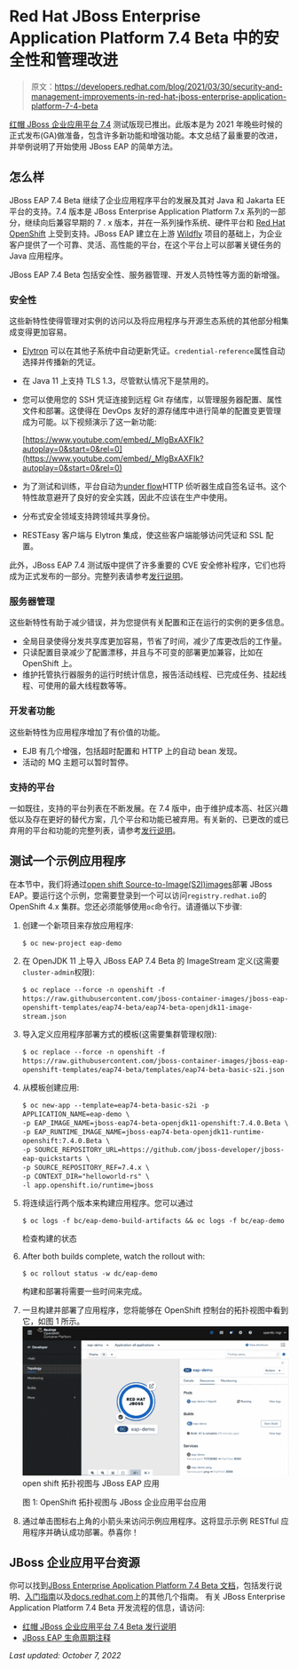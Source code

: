 # Red Hat JBoss Enterprise Application Platform 7.4 Beta 中的安全性和管理改进

> 原文：<https://developers.redhat.com/blog/2021/03/30/security-and-management-improvements-in-red-hat-jboss-enterprise-application-platform-7-4-beta>

[红帽 JBoss 企业应用平台 7.4](/products/eap/overview) 测试版现已推出。此版本是为 2021 年晚些时候的正式发布(GA)做准备，包含许多新功能和增强功能。本文总结了最重要的改进，并举例说明了开始使用 JBoss EAP 的简单方法。

## 怎么样

JBoss EAP 7.4 Beta 继续了企业应用程序平台的发展及其对 Java 和 Jakarta EE 平台的支持。7.4 版本是 JBoss Enterprise Application Platform 7.x 系列的一部分，继续向后兼容早期的 7 . x 版本，并在一系列操作系统、硬件平台和 [Red Hat OpenShift](/products/openshift/overview) 上受到支持。JBoss EAP 建立在上游 [Wildfly](https://www.wildfly.org/) 项目的基础上，为企业客户提供了一个可靠、灵活、高性能的平台，在这个平台上可以部署关键任务的 Java 应用程序。

JBoss EAP 7.4 Beta 包括安全性、服务器管理、开发人员特性等方面的新增强。

### 安全性

这些新特性使得管理对实例的访问以及将应用程序与开源生态系统的其他部分相集成变得更加容易。

*   [Elytron](/blog/2018/04/20/elytron-new-security-framework-wildfly-jboss-eap/) 可以在其他子系统中自动更新凭证。`credential-reference`属性自动选择并传播新的凭证。
*   在 Java 11 上支持 TLS 1.3，尽管默认情况下是禁用的。
*   您可以使用您的 SSH 凭证连接到远程 Git 存储库，以管理服务器配置、属性文件和部署。这使得在 DevOps 友好的源存储库中进行简单的配置变更管理成为可能。以下视频演示了这一新功能:

    [https://www.youtube.com/embed/_MlgBxAXFIk?autoplay=0&start=0&rel=0](https://www.youtube.com/embed/_MlgBxAXFIk?autoplay=0&start=0&rel=0)

*   为了测试和训练，平台自动为[under flow](https://undertow.io/)HTTP 侦听器生成自签名证书。这个特性故意避开了良好的安全实践，因此不应该在生产中使用。
*   分布式安全领域支持跨领域共享身份。
*   RESTEasy 客户端与 Elytron 集成，使这些客户端能够访问凭证和 SSL 配置。

此外，JBoss EAP 7.4 测试版中提供了许多重要的 CVE 安全修补程序，它们也将成为正式发布的一部分。完整列表请参考[发行说明](https://access.redhat.com/documentation/en-us/red_hat_jboss_enterprise_application_platform/7.4-beta/html/7.4.0_beta_release_notes/)。

### 服务器管理

这些新特性有助于减少错误，并为您提供有关配置和正在运行的实例的更多信息。

*   全局目录使得分发共享库更加容易，节省了时间，减少了库更改后的工作量。
*   只读配置目录减少了配置漂移，并且与不可变的部署更加兼容，比如在 OpenShift 上。
*   维护托管执行器服务的运行时统计信息，报告活动线程、已完成任务、挂起线程、可使用的最大线程数等等。

### 开发者功能

这些新特性为应用程序增加了有价值的功能。

*   EJB 有几个增强，包括超时配置和 HTTP 上的自动 bean 发现。
*   活动的 MQ 主题可以暂时暂停。

### 支持的平台

一如既往，支持的平台列表在不断发展。在 7.4 版中，由于维护成本高、社区兴趣低以及存在更好的替代方案，几个平台和功能已被弃用。有关新的、已更改的或已弃用的平台和功能的完整列表，请参考[发行说明](https://access.redhat.com/documentation/en-us/red_hat_jboss_enterprise_application_platform/7.4-beta/html/7.4.0_beta_release_notes/)。

## 测试一个示例应用程序

在本节中，我们将通过[open shift Source-to-Image(S2I)images](https://docs.openshift.com/container-platform/4.7/openshift_images/create-images.html)部署 JBoss EAP。要运行这个示例，您需要登录到一个可以访问`registry.redhat.io`的 OpenShift 4.x 集群。您还必须能够使用`oc`命令行。请遵循以下步骤:

1.  创建一个新项目来存放应用程序:

    ```
    $ oc new-project eap-demo

    ```

2.  在 OpenJDK 11 上导入 JBoss EAP 7.4 Beta 的 ImageStream 定义(这需要`cluster-admin`权限):

    ```
    $ oc replace --force -n openshift -f https://raw.githubusercontent.com/jboss-container-images/jboss-eap-openshift-templates/eap74-beta/eap74-beta-openjdk11-image-stream.json

    ```

3.  导入定义应用程序部署方式的模板(这需要集群管理权限):

    ```
    $ oc replace --force -n openshift -f https://raw.githubusercontent.com/jboss-container-images/jboss-eap-openshift-templates/eap74-beta/templates/eap74-beta-basic-s2i.json

    ```

4.  从模板创建应用:

    ```
    $ oc new-app --template=eap74-beta-basic-s2i -p APPLICATION_NAME=eap-demo \
    -p EAP_IMAGE_NAME=jboss-eap74-beta-openjdk11-openshift:7.4.0.Beta \
    -p EAP_RUNTIME_IMAGE_NAME=jboss-eap74-beta-openjdk11-runtime-openshift:7.4.0.Beta \
    -p SOURCE_REPOSITORY_URL=https://github.com/jboss-developer/jboss-eap-quickstarts \
    -p SOURCE_REPOSITORY_REF=7.4.x \
    -p CONTEXT_DIR="helloworld-rs" \
    -l app.openshift.io/runtime=jboss

    ```

5.  将连续运行两个版本来构建应用程序。您可以通过

    ```
    $ oc logs -f bc/eap-demo-build-artifacts && oc logs -f bc/eap-demo
    ```

    检查构建的状态
6.  After both builds complete, watch the rollout with:

    ```
    $ oc rollout status -w dc/eap-demo

    ```

    构建和部署将需要一些时间来完成。

7.  一旦构建并部署了应用程序，您将能够在 OpenShift 控制台的拓扑视图中看到它，如图 1 所示。[![OpenShift Topology View with JBoss EAP Application](img/a26f89b4b31456d7294b2ada4658f580.png "Screen Shot 2020-06-16 at 10.25.14 AM")](/sites/default/files/blog/2020/06/Screen-Shot-2020-06-16-at-10.25.14-AM-e1616785022459.png)open shift 拓扑视图与 JBoss EAP 应用

    图 1: OpenShift 拓扑视图与 JBoss 企业应用平台应用

8.  通过单击图标右上角的小箭头来访问示例应用程序。这将显示示例 RESTful 应用程序并确认成功部署。恭喜你！

## JBoss 企业应用平台资源

你可以找到[JBoss Enterprise Application Platform 7.4 Beta 文档](https://access.redhat.com/documentation/en-us/red_hat_jboss_enterprise_application_platform/7.4-beta/)，包括发行说明、[入门指南](https://access.redhat.com/documentation/en-us/red_hat_jboss_enterprise_application_platform/7.4-beta/html/getting_started_guide/)以及[docs.redhat.com](https://access.redhat.com/documentation/en-us/red_hat_jboss_enterprise_application_platform/7.4-beta/)上的其他几个指南。
有关 JBoss Enterprise Application Platform 7.4 Beta 开发流程的信息，请访问:

*   [红帽 JBoss 企业应用平台 7.4 Beta 发行说明](https://access.redhat.com/documentation/en-us/red_hat_jboss_enterprise_application_platform/7.4-beta/html/7.4.0_beta_release_notes/)
*   [JBoss EAP 生命周期注释](https://access.redhat.com/support/policy/updates/jboss_notes#p_eap)

*Last updated: October 7, 2022*